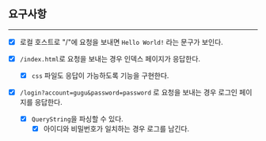 ## 요구사항

---

- [x] 로컬 호스트로 "/"에 요청을 보내면 `Hello World!` 라는 문구가 보인다.


- [x] `/index.html`로 요청을 보내는 경우 인덱스 페이지가 응답한다.
    - [x] `css` 파일도 응답이 가능하도록 기능을 구현한다.


- [x] `/login?account=gugu&password=password` 로 요청을 보내는 경우 로그인 페이지를 응답한다.
    - [x] `QueryString`을 파싱할 수 있다.
        - [x] 아이디와 비밀번호가 일치하는 경우 로그를 남긴다.
